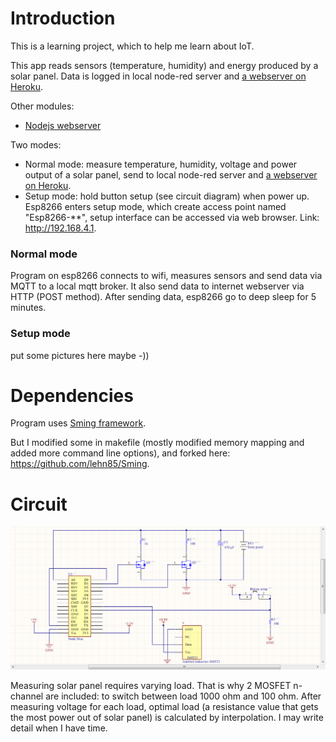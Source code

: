 # Introduction
This is a learning project, which to help me learn about IoT.

This app reads sensors (temperature, humidity) and energy produced by a solar panel. Data is logged in local node-red server and [a webserver on Heroku](https://letm-solar-panel-monitor.herokuapp.com).

Other modules:
- [Nodejs webserver](https://github.com/lehn85/slm-nodejs-webserver)

Two modes:
- Normal mode: measure temperature, humidity, voltage and power output of a solar panel, send to local node-red server and [a webserver on Heroku](https://letm-solar-panel-monitor.herokuapp.com).
- Setup mode: hold button setup (see circuit diagram) when power up. Esp8266 enters setup mode, which create access point named "Esp8266-**", setup interface can be accessed via web browser. Link: http://192.168.4.1.

### Normal mode
Program on esp8266 connects to wifi, measures sensors and send data via MQTT to a local mqtt broker. It also send data to internet webserver via HTTP (POST method).
After sending data, esp8266 go to deep sleep for 5 minutes.

### Setup mode
put some pictures here maybe -))
# Dependencies
Program uses [Sming framework](https://github.com/SmingHub/Sming).

But I modified some in makefile (mostly modified memory mapping and added more command line options), and forked here: https://github.com/lehn85/Sming.

# Circuit
![Circuit](/circuit.png)

Measuring solar panel requires varying load. That is why 2 MOSFET n-channel are included: to switch between load 1000 ohm and 100 ohm. After measuring voltage for each load, optimal load (a resistance value that gets the most power out of solar panel) is calculated by interpolation. I may write detail when I have time.